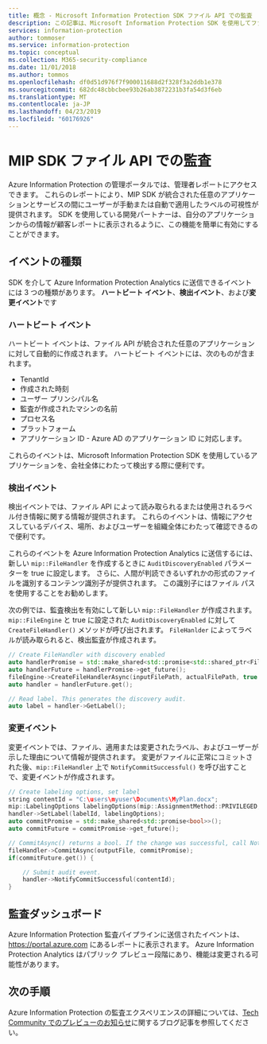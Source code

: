 ```yaml
---
title: 概念 - Microsoft Information Protection SDK ファイル API での監査
description: この記事は、Microsoft Information Protection SDK を使用してファイル API 監査イベントを Azure Information Protection Analytics に送信する方法を理解するのに役立ちます。
services: information-protection
author: tommoser
ms.service: information-protection
ms.topic: conceptual
ms.collection: M365-security-compliance
ms.date: 11/01/2018
ms.author: tommos
ms.openlocfilehash: df0d51d976f7f900011688d2f328f3a2ddb1e378
ms.sourcegitcommit: 682dc48cbbcbee93b26ab3872231b3fa54d3f6eb
ms.translationtype: MT
ms.contentlocale: ja-JP
ms.lasthandoff: 04/23/2019
ms.locfileid: "60176926"
---
```

# <a name="auditing-in-the-mip-sdk-file-api"></a>MIP SDK ファイル API での監査

Azure Information Protection の管理ポータルでは、管理者レポートにアクセスできます。 これらのレポートにより、MIP SDK が統合された任意のアプリケーションとサービスの間にユーザーが手動または自動で適用したラベルの可視性が提供されます。 SDK を使用している開発パートナーは、自分のアプリケーションからの情報が顧客レポートに表示されるように、この機能を簡単に有効にすることができます。

## <a name="event-types"></a>イベントの種類

SDK を介して Azure Information Protection Analytics に送信できるイベントには 3 つの種類があります。 **ハートビート イベント**、**検出イベント**、および**変更イベント**です

### <a name="heartbeat-events"></a>ハートビート イベント

ハートビート イベントは、ファイル API が統合された任意のアプリケーションに対して自動的に作成されます。 ハートビート イベントには、次のものが含まれます。

* TenantId
* 作成された時刻
* ユーザー プリンシパル名
* 監査が作成されたマシンの名前
* プロセス名
* プラットフォーム
* アプリケーション ID - Azure AD のアプリケーション ID に対応します。

これらのイベントは、Microsoft Information Protection SDK を使用しているアプリケーションを、会社全体にわたって検出する際に便利です。

### <a name="discovery-events"></a>検出イベント

検出イベントでは、ファイル API によって読み取られるまたは使用されるラベル付き情報に関する情報が提供されます。 これらのイベントは、情報にアクセスしているデバイス、場所、およびユーザーを組織全体にわたって確認できるので便利です。

これらのイベントを Azure Information Protection Analytics に送信するには、新しい `mip::FileHandler` を作成するときに `AuditDiscoveryEnabled` パラメーターを true に設定します。 さらに、人間が判読できるいずれかの形式のファイルを識別するコンテンツ識別子が提供されます。 この識別子にはファイル パスを使用することをお勧めします。

次の例では、監査検出を有効にして新しい `mip::FileHandler` が作成されます。 `mip::FileEngine` と true に設定された `AuditDiscoveryEnabled` に対して `CreateFileHandler()` メソッドが呼び出されます。 `FileHanlder` によってラベルが読み取られると、検出監査が作成されます。

```cpp
// Create FileHandler with discovery enabled
auto handlerPromise = std::make_shared<std::promise<std::shared_ptr<FileHandler>>>();
auto handlerFuture = handlerPromise->get_future();
fileEngine->CreateFileHandlerAsync(inputFilePath, actualFilePath, true /*AuditDiscoveryEnabled*/, make_shared<FileHandlerObserver>(), createFileHandlerPromise);
auto handler = handlerFuture.get();

// Read label. This generates the discovery audit.
auto label = handler->GetLabel();
```

### <a name="change-events"></a>変更イベント

変更イベントでは、ファイル、適用または変更されたラベル、およびユーザーが示した理由について情報が提供されます。 変更がファイルに正常にコミットされた後、`mip::FileHandler` 上で `NotifyCommitSuccessful()` を呼び出すことで、変更イベントが作成されます。

```cpp
// Create labeling options, set label
string contentId = "C:\users\myuser\Documents\MyPlan.docx";
mip::LabelingOptions labelingOptions(mip::AssignmentMethod::PRIVILEGED, mip::ActionSource::MANUAL);
handler->SetLabel(labelId, labelingOptions);
auto commitPromise = std::make_shared<std::promise<bool>>();
auto commitFuture = commitPromise->get_future();

// CommitAsync() returns a bool. If the change was successful, call NotifyCommitSuccessful().
fileHandler->CommitAsync(outputFile, commitPromise);
if(commitFuture.get()) {

    // Submit audit event.
    handler->NotifyCommitSuccessful(contentId);
}
```

## <a name="audit-dashboard"></a>監査ダッシュボード

Azure Information Protection 監査パイプラインに送信されたイベントは、 https://portal.azure.com にあるレポートに表示されます。 Azure Information Protection Analytics はパブリック プレビュー段階にあり、機能は変更される可能性があります。

## <a name="next-steps"></a>次の手順

Azure Information Protection の監査エクスペリエンスの詳細については、[Tech Community でのプレビューのお知らせ](https://techcommunity.microsoft.com/t5/Azure-Information-Protection/Data-discovery-reporting-and-analytics-for-all-your-data-with/ba-p/253854)に関するブログ記事を参照してください。
